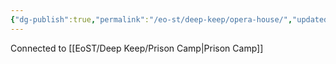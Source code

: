 ```yaml
---
{"dg-publish":true,"permalink":"/eo-st/deep-keep/opera-house/","updated":"2025-06-21T19:48:45.904-04:00"}
---
```


 

 
Connected to [[EoST/Deep Keep/Prison Camp\|Prison Camp]]

